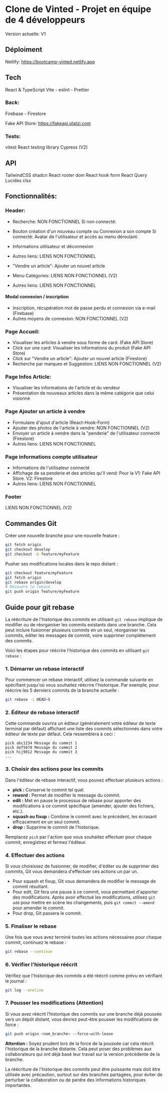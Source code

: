 # Clone de Vinted - Projet en équipe de 4 développeurs
Version actuelle: V1

## Déploiment
Netlify: https://bootcamp-vinted.netlify.app

## Tech
React & TypeScript
Vite - eslint - Prettier

### Back:
Firebase - Firestore

Fake API Store: https://fakeapi.platzi.com

### Tests:
vitest
React testing library
Cypress (V2)

## API
TailwindCSS
shadcn
React rooter dom
React hook form
React Query
Lucides
clsx

## Fonctionnalités:
### Header:
- Recherche: NON FONCTIONNEL
Si non connecté:
- Bouton création d'un nouveau compte ou Connexion a son compte
Si connecté:
Avatar de l'utilisateur et accès au menu déroulant:
- Informations utilisateur et déconnexion
- Autres liens: LIENS NON FONCTIONNEL

- "Vendre un article": Ajouter un nouvel article
- Menu Catégories: LIENS NON FONCTIONNEL (V2)
- Autres liens: LIENS NON FONCTIONNEL

#### Modal connexion / inscription
- Inscription, récupération mot de passe perdu et connexion via e-mail (Firebase)
- Autres moyens de connexion: NON FONCTIONNEL (V2)

### Page Accueil:
- Visualiser les articles à vendre sous forme de card. (Fake API Store)
- Click sur une card: Visualiser les informations du produit (Fake API Store)
- Click sur "Vendre un article": Ajouter un nouvel article (Firestore)
- Recherche par marques et Suggestion: LIENS NON FONCTIONNEL (V2)

### Page Infos Article:
- Visualiser les informations de l'article et du vendeur
- Présentation de nouveaux articles dans la même catégorie que celui visionné

### Page Ajouter un article à vendre
- Formulaire d'ajout d'article (React-Hook-Form)
- Ajouter des photos de l'article à vendre: NON FONCTIONNEL (V2)
- Envoyer un article à vendre dans la "penderie" de l'utilisateur connecté (Firestore)
- Autres liens: LIENS NON FONCTIONNEL

### Page informations compte utilisateur
- Informations de l'utilisateur connecté
- Affichage de sa penderie et des articles qu'il vend: Pour la V1: Fake API Store. V2: Firestore
- Autres liens: LIENS NON FONCTIONNEL

### Footer
LIENS NON FONCTIONNEL (V2)

## Commandes Git

Créer une nouvelle branche pour une nouvelle feature :

```bash
git fetch origin
git checkout develop
git checkout -b feature/myFeature
```

Pusher ses modifications locales dans le repo distant :

```bash
git checkout feature/myFeature
git fetch origin
git rebase origin/develop
# Résoudre le rebase
git push origin feature/myFeature
```

## Guide pour git rebase

La réécriture de l'historique des commits en utilisant `git rebase` implique de modifier ou de réorganiser les commits existants dans une branche. Cela peut inclure fusionner plusieurs commits en un seul, réorganiser les commits, éditer les messages de commit, voire supprimer complètement des commits.

Voici les étapes pour réécrire l'historique des commits en utilisant `git rebase` :

### 1. Démarrer un rebase interactif

Pour commencer un rebase interactif, utilisez la commande suivante en spécifiant jusqu'où vous souhaitez réécrire l'historique. Par exemple, pour réécrire les 5 derniers commits de la branche actuelle :

```bash
git rebase -i HEAD~5
```

### 2. Éditeur de rebase interactif

Cette commande ouvrira un éditeur (généralement votre éditeur de texte terminal par défaut) affichant une liste des commits sélectionnés dans votre éditeur de texte par défaut. Cela ressemblera à ceci :

```plaintext
pick abc1234 Message du commit 1
pick def5678 Message du commit 2
pick hij9012 Message du commit 3
...
```

### 3. Choisir des actions pour les commits

Dans l'éditeur de rebase interactif, vous pouvez effectuer plusieurs actions :

- **pick :** Conserve le commit tel quel.
- **reword :** Permet de modifier le message du commit.
- **edit :** Met en pause le processus de rebase pour apporter des modifications à ce commit spécifique (amender, ajouter des fichiers, etc.).
- **squash ou fixup :** Combine le commit avec le précédent, les écrasant efficacement en un seul commit.
- **drop :** Supprime le commit de l'historique.

Remplacez `pick` par l'action que vous souhaitez effectuer pour chaque commit, enregistrez et fermez l'éditeur.

### 4. Effectuer des actions

Si vous choisissez de fusionner, de modifier, d'éditer ou de supprimer des commits, Git vous demandera d'effectuer ces actions un par un.

- Pour squash et fixup, Git vous demandera de modifier le message de commit résultant.
- Pour edit, Git fera une pause à ce commit, vous permettant d'apporter des modifications. Après avoir effectué les modifications, utilisez `git add` pour mettre en scène les changements, puis `git commit --amend` pour amender le commit.
- Pour drop, Git passera le commit.

### 5. Finaliser le rebase

Une fois que vous avez terminé toutes les actions nécessaires pour chaque commit, continuez le rebase :

```bash
git rebase --continue
```

### 6. Vérifier l'historique réécrit

Vérifiez que l'historique des commits a été réécrit comme prévu en vérifiant le journal :

```bash
git log --oneline
```

### 7. Pousser les modifications (Attention)

Si vous avez réécrit l'historique des commits sur une branche déjà poussée vers un dépôt distant, vous devrez peut-être pousser les modifications de force :

```bash
git push origin <nom_branche> --force-with-lease
```

**Attention :** Soyez prudent lors de la force de la poussée car cela réécrit l'historique de la branche distante. Cela peut poser des problèmes aux collaborateurs qui ont déjà basé leur travail sur la version précédente de la branche.

La réécriture de l'historique des commits peut être puissante mais doit être utilisée avec précaution, surtout sur des branches partagées, pour éviter de perturber la collaboration ou de perdre des informations historiques importantes.
